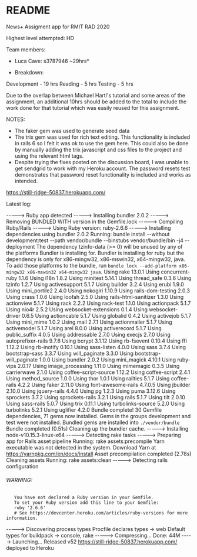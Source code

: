 # README

News+ Assigment app for RMIT RAD 2020

Highest level attempted: HD

Team members:

- Luca Cave: s3787946   ~29hrs*

*   Breakdown:

Development - 19 hrs
Reading - 5 hrs 
Testing - 5 hrs


Due to the overlap between Michael Hartl's tutorial and some areas of the assignment, an additional 10hrs 
should be added to the total to include the work done for that tutorial which was easily reused for this 
assignment. 

NOTES:
- The faker gem was used to generate seed data
- The trix gem was used for rich text editing. This functionality is included in rails 6 so I felt it was 
  ok to use the gem here. This could also be done by manually adding the trix javascript and css files to 
  the project and using the relevant html tags.
- Despite trying the fixes posted on the discussion board, I was unable to get sendgrid to work with my Heroku
  account. The password resets test demonstrates that password reset functionality is included and works as 
  intended. 


https://still-ridge-50837.herokuapp.com/



Latest log:

-----> Ruby app detected
-----> Installing bundler 2.0.2
-----> Removing BUNDLED WITH version in the Gemfile.lock
-----> Compiling Ruby/Rails
-----> Using Ruby version: ruby-2.6.6
-----> Installing dependencies using bundler 2.0.2
       Running: bundle install --without development:test --path vendor/bundle --binstubs vendor/bundle/bin -j4 --deployment
       The dependency tzinfo-data (>= 0) will be unused by any of the platforms Bundler is installing for. Bundler is installing for ruby but the dependency is only for x86-mingw32, x86-mswin32, x64-mingw32, java. To add those platforms to the bundle, run `bundle lock --add-platform x86-mingw32 x86-mswin32 x64-mingw32 java`.
       Using rake 13.0.1
       Using concurrent-ruby 1.1.6
       Using i18n 1.8.2
       Using minitest 5.14.1
       Using thread_safe 0.3.6
       Using tzinfo 1.2.7
       Using activesupport 5.1.7
       Using builder 3.2.4
       Using erubi 1.9.0
       Using mini_portile2 2.4.0
       Using nokogiri 1.10.9
       Using rails-dom-testing 2.0.3
       Using crass 1.0.6
       Using loofah 2.5.0
       Using rails-html-sanitizer 1.3.0
       Using actionview 5.1.7
       Using rack 2.2.2
       Using rack-test 1.1.0
       Using actionpack 5.1.7
       Using nio4r 2.5.2
       Using websocket-extensions 0.1.4
       Using websocket-driver 0.6.5
       Using actioncable 5.1.7
       Using globalid 0.4.2
       Using activejob 5.1.7
       Using mini_mime 1.0.2
       Using mail 2.7.1
       Using actionmailer 5.1.7
       Using activemodel 5.1.7
       Using arel 8.0.0
       Using activerecord 5.1.7
       Using public_suffix 4.0.5
       Using addressable 2.7.0
       Using execjs 2.7.0
       Using autoprefixer-rails 9.7.6
       Using bcrypt 3.1.12
       Using rb-fsevent 0.10.4
       Using ffi 1.12.2
       Using rb-inotify 0.10.1
       Using sass-listen 4.0.0
       Using sass 3.7.4
       Using bootstrap-sass 3.3.7
       Using will_paginate 3.3.0
       Using bootstrap-will_paginate 1.0.0
       Using bundler 2.0.2
       Using mini_magick 4.10.1
       Using ruby-vips 2.0.17
       Using image_processing 1.11.0
       Using mimemagic 0.3.5
       Using carrierwave 2.1.0
       Using coffee-script-source 1.12.2
       Using coffee-script 2.4.1
       Using method_source 1.0.0
       Using thor 1.0.1
       Using railties 5.1.7
       Using coffee-rails 4.2.2
       Using faker 2.11.0
       Using font-awesome-rails 4.7.0.5
       Using jbuilder 2.10.0
       Using jquery-rails 4.4.0
       Using pg 1.2.3
       Using puma 3.12.6
       Using sprockets 3.7.2
       Using sprockets-rails 3.2.1
       Using rails 5.1.7
       Using tilt 2.0.10
       Using sass-rails 5.0.7
       Using trix 0.11.1
       Using turbolinks-source 5.2.0
       Using turbolinks 5.2.1
       Using uglifier 4.2.0
       Bundle complete! 30 Gemfile dependencies, 71 gems now installed.
       Gems in the groups development and test were not installed.
       Bundled gems are installed into `./vendor/bundle`
       Bundle completed (0.51s)
       Cleaning up the bundler cache.
-----> Installing node-v10.15.3-linux-x64
-----> Detecting rake tasks
-----> Preparing app for Rails asset pipeline
       Running: rake assets:precompile
       Yarn executable was not detected in the system.
       Download Yarn at https://yarnpkg.com/en/docs/install
       Asset precompilation completed (2.78s)
       Cleaning assets
       Running: rake assets:clean
-----> Detecting rails configuration
###### WARNING:
       You have not declared a Ruby version in your Gemfile.
       To set your Ruby version add this line to your Gemfile:
       ruby '2.6.6'
       # See https://devcenter.heroku.com/articles/ruby-versions for more information.
-----> Discovering process types
       Procfile declares types     -> web
       Default types for buildpack -> console, rake
-----> Compressing...
       Done: 44M
-----> Launching...
       Released v52
       https://still-ridge-50837.herokuapp.com/ deployed to Heroku